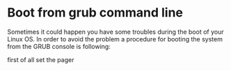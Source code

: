 # Boot from grub command line

Sometimes it could happen you have some troubles during the boot of your Linux OS. In order to avoid the problem a procedure for booting the system from the GRUB console is following:

first of all set the pager


